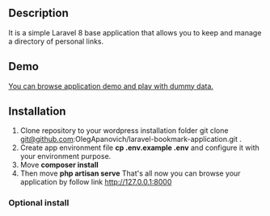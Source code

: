 ## Description
It is a simple Laravel 8 base application that allows you to keep and manage a directory of personal links.

## Demo
[You can browse application demo and play with dummy data.](https://bookmarks.monolitpro.info)

## Installation
1. Clone repository to your wordpress installation folder git clone git@github.com:OlegApanovich/laravel-bookmark-application.git .
2. Create app environment file **cp .env.example .env** and configure it with your environment purpose.
3. Move **composer install** 
4. Then move **php artisan serve** 
That's all now you can browse your application by follow link http://127.0.0.1:8000

### Optional install 
